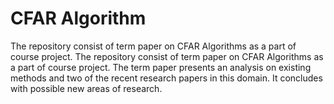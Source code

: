 # CFAR Algorithm
The repository consist of term paper on CFAR Algorithms as a part of course project. 
The repository consist of term paper on CFAR Algorithms as a part of course project. The term paper presents an analysis on existing methods and two of the recent research papers in this domain. It concludes with possible new areas of research.
